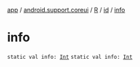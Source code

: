 [app](../../../index.md) / [android.support.coreui](../../index.md) / [R](../index.md) / [id](index.md) / [info](.)

# info

`static val info: `[`Int`](https://kotlinlang.org/api/latest/jvm/stdlib/kotlin/-int/index.html)
`static val info: `[`Int`](https://kotlinlang.org/api/latest/jvm/stdlib/kotlin/-int/index.html)